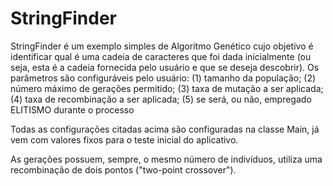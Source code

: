 # StringFinder

StringFinder é um exemplo simples de Algoritmo Genético cujo objetivo é identificar qual é uma cadeia de caracteres que foi dada inicialmente (ou seja, esta é a cadeia fornecida pelo usuário e que se deseja descobrir).
Os parâmetros são configuráveis pelo usuário:
(1) tamanho da população;
(2) número máximo de gerações permitido;
(3) taxa de mutação a ser aplicada;
(4) taxa de recombinação a ser aplicada;
(5) se será, ou não, empregado ELITISMO durante o processo

Todas as configurações citadas acima são configuradas na classe Main, já vem com valores fixos para o teste inicial do aplicativo.

As gerações possuem, sempre, o mesmo número de indivíduos, utiliza uma recombinação de dois pontos ("two-point crossover").
